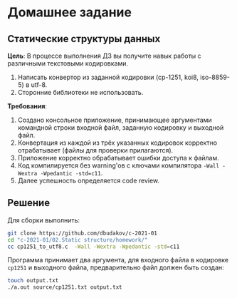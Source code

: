 # Домашнее задание

## Статические структуры данных

**Цель**: В процессе выполнения ДЗ вы получите навык работы с различными текстовыми кодировками.  

1. Написать конвертор из заданной кодировки (cp-1251, koi8, iso-8859-5) в utf-8.  
2. Сторонние библиотеки не использовать.  

**Требования**:

1. Создано консольное приложение, принимающее аргументами командной строки входной файл, заданную кодировку и выходной файл.  
2. Конвертация из каждой из трёх указанных кодировок корректно отрабатывает (файлы для проверки прилагаются).  
3. Приложение корректно обрабатывает ошибки доступа к файлам.  
4. Код компилируется без warning'ов с ключами компилятора `-Wall -Wextra -Wpedantic -std=c11`.  
5. Далее успешность определяется code review.  
  
## Решение

Для сборки выполнить:

```sh
git clone https://github.com/dbudakov/c-2021-01
cd "c-2021-01/02.Static structure/homework/"
cc cp1251_to_utf8.c  -Wall -Wextra -Wpedantic -std=c11
```

Программа принимает два аргумента, для входного файла в кодировке `сp1251` и выходного файла, предварительно файл должен быть создан:

```sh
touch output.txt
./a.out source/cp1251.txt output.txt
```
